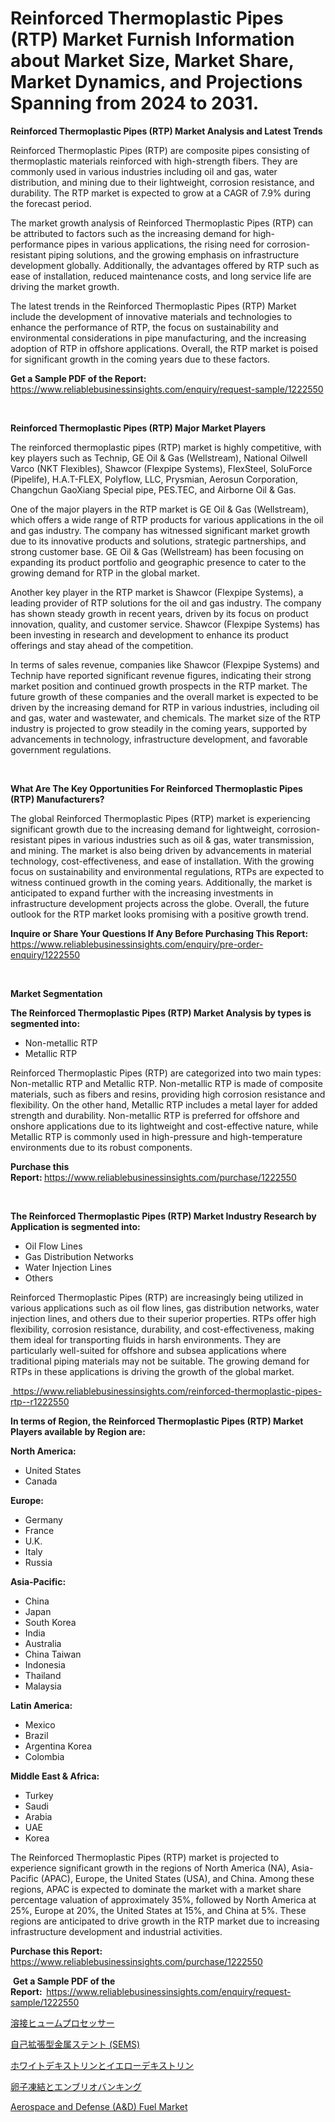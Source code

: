 <p><h1>Reinforced Thermoplastic Pipes (RTP) Market Furnish Information about Market Size, Market Share, Market Dynamics, and Projections Spanning from 2024 to 2031.</h1></p><p><strong>Reinforced Thermoplastic Pipes (RTP) Market Analysis and Latest Trends</strong></p>
<p><p>Reinforced Thermoplastic Pipes (RTP) are composite pipes consisting of thermoplastic materials reinforced with high-strength fibers. They are commonly used in various industries including oil and gas, water distribution, and mining due to their lightweight, corrosion resistance, and durability. The RTP market is expected to grow at a CAGR of 7.9% during the forecast period.</p><p>The market growth analysis of Reinforced Thermoplastic Pipes (RTP) can be attributed to factors such as the increasing demand for high-performance pipes in various applications, the rising need for corrosion-resistant piping solutions, and the growing emphasis on infrastructure development globally. Additionally, the advantages offered by RTP such as ease of installation, reduced maintenance costs, and long service life are driving the market growth.</p><p>The latest trends in the Reinforced Thermoplastic Pipes (RTP) Market include the development of innovative materials and technologies to enhance the performance of RTP, the focus on sustainability and environmental considerations in pipe manufacturing, and the increasing adoption of RTP in offshore applications. Overall, the RTP market is poised for significant growth in the coming years due to these factors.</p></p>
<p><strong>Get a Sample PDF of the Report:&nbsp;</strong> <a href="https://www.reliablebusinessinsights.com/enquiry/request-sample/1222550">https://www.reliablebusinessinsights.com/enquiry/request-sample/1222550</a></p>
<p>&nbsp;</p>
<p><strong>Reinforced Thermoplastic Pipes (RTP) Major Market Players</strong></p>
<p><p>The reinforced thermoplastic pipes (RTP) market is highly competitive, with key players such as Technip, GE Oil & Gas (Wellstream), National Oilwell Varco (NKT Flexibles), Shawcor (Flexpipe Systems), FlexSteel, SoluForce (Pipelife), H.A.T-FLEX, Polyflow, LLC, Prysmian, Aerosun Corporation, Changchun GaoXiang Special pipe, PES.TEC, and Airborne Oil & Gas.</p><p>One of the major players in the RTP market is GE Oil & Gas (Wellstream), which offers a wide range of RTP products for various applications in the oil and gas industry. The company has witnessed significant market growth due to its innovative products and solutions, strategic partnerships, and strong customer base. GE Oil & Gas (Wellstream) has been focusing on expanding its product portfolio and geographic presence to cater to the growing demand for RTP in the global market.</p><p>Another key player in the RTP market is Shawcor (Flexpipe Systems), a leading provider of RTP solutions for the oil and gas industry. The company has shown steady growth in recent years, driven by its focus on product innovation, quality, and customer service. Shawcor (Flexpipe Systems) has been investing in research and development to enhance its product offerings and stay ahead of the competition.</p><p>In terms of sales revenue, companies like Shawcor (Flexpipe Systems) and Technip have reported significant revenue figures, indicating their strong market position and continued growth prospects in the RTP market. The future growth of these companies and the overall market is expected to be driven by the increasing demand for RTP in various industries, including oil and gas, water and wastewater, and chemicals. The market size of the RTP industry is projected to grow steadily in the coming years, supported by advancements in technology, infrastructure development, and favorable government regulations.</p></p>
<p>&nbsp;</p>
<p><strong>What Are The Key Opportunities For Reinforced Thermoplastic Pipes (RTP) Manufacturers?</strong></p>
<p><p>The global Reinforced Thermoplastic Pipes (RTP) market is experiencing significant growth due to the increasing demand for lightweight, corrosion-resistant pipes in various industries such as oil & gas, water transmission, and mining. The market is also being driven by advancements in material technology, cost-effectiveness, and ease of installation. With the growing focus on sustainability and environmental regulations, RTPs are expected to witness continued growth in the coming years. Additionally, the market is anticipated to expand further with the increasing investments in infrastructure development projects across the globe. Overall, the future outlook for the RTP market looks promising with a positive growth trend.</p></p>
<p><strong>Inquire or Share Your Questions If Any Before Purchasing This Report:</strong> <a href="https://www.reliablebusinessinsights.com/enquiry/pre-order-enquiry/1222550">https://www.reliablebusinessinsights.com/enquiry/pre-order-enquiry/1222550</a></p>
<p>&nbsp;</p>
<p><strong>Market Segmentation</strong></p>
<p><strong>The Reinforced Thermoplastic Pipes (RTP) Market Analysis by types is segmented into:</strong></p>
<p><ul><li>Non-metallic RTP</li><li>Metallic RTP</li></ul></p>
<p><p>Reinforced Thermoplastic Pipes (RTP) are categorized into two main types: Non-metallic RTP and Metallic RTP. Non-metallic RTP is made of composite materials, such as fibers and resins, providing high corrosion resistance and flexibility. On the other hand, Metallic RTP includes a metal layer for added strength and durability. Non-metallic RTP is preferred for offshore and onshore applications due to its lightweight and cost-effective nature, while Metallic RTP is commonly used in high-pressure and high-temperature environments due to its robust components.</p></p>
<p><strong>Purchase this Report:&nbsp;</strong><a href="https://www.reliablebusinessinsights.com/purchase/1222550">https://www.reliablebusinessinsights.com/purchase/1222550</a></p>
<p>&nbsp;</p>
<p><strong>The Reinforced Thermoplastic Pipes (RTP) Market Industry Research by Application is segmented into:</strong></p>
<p><ul><li>Oil Flow Lines</li><li>Gas Distribution Networks</li><li>Water Injection Lines</li><li>Others</li></ul></p>
<p><p>Reinforced Thermoplastic Pipes (RTP) are increasingly being utilized in various applications such as oil flow lines, gas distribution networks, water injection lines, and others due to their superior properties. RTPs offer high flexibility, corrosion resistance, durability, and cost-effectiveness, making them ideal for transporting fluids in harsh environments. They are particularly well-suited for offshore and subsea applications where traditional piping materials may not be suitable. The growing demand for RTPs in these applications is driving the growth of the global market.</p></p>
<p><a href="https://www.reliablebusinessinsights.com/reinforced-thermoplastic-pipes-rtp--r1222550">&nbsp;https://www.reliablebusinessinsights.com/reinforced-thermoplastic-pipes-rtp--r1222550</a></p>
<p><strong>In terms of Region, the Reinforced Thermoplastic Pipes (RTP) Market Players available by Region are:</strong></p>
<p>
    <p> <strong> North America: </strong>
        <ul>
            <li>United States</li>
            <li>Canada</li>
        </ul>
        </p> 
    <p> <strong> Europe: </strong>
        <ul>
            <li>Germany</li>
            <li>France</li>
            <li>U.K.</li>
            <li>Italy</li>
            <li>Russia</li>
        </ul>
        </p> 
    <p> <strong> Asia-Pacific: </strong>
        <ul>
            <li>China</li>
            <li>Japan</li>
            <li>South Korea</li>
            <li>India</li>
            <li>Australia</li>
            <li>China Taiwan</li>
            <li>Indonesia</li>
            <li>Thailand</li>
            <li>Malaysia</li>
        </ul>
        </p> 
    <p> <strong> Latin America: </strong>
        <ul>
            <li>Mexico</li>
            <li>Brazil</li>
            <li>Argentina Korea</li>
            <li>Colombia</li>
        </ul>
        </p> 
    <p> <strong> Middle East & Africa: </strong>
        <ul>
            <li>Turkey</li>
            <li>Saudi</li>
            <li>Arabia</li>
            <li>UAE</li>
            <li>Korea</li>
        </ul>
    </p>
    </p>
<p><p>The Reinforced Thermoplastic Pipes (RTP) market is projected to experience significant growth in the regions of North America (NA), Asia-Pacific (APAC), Europe, the United States (USA), and China. Among these regions, APAC is expected to dominate the market with a market share percentage valuation of approximately 35%, followed by North America at 25%, Europe at 20%, the United States at 15%, and China at 5%. These regions are anticipated to drive growth in the RTP market due to increasing infrastructure development and industrial activities.</p></p>
<p><strong>Purchase this Report: </strong><a href="https://www.reliablebusinessinsights.com/purchase/1222550">https://www.reliablebusinessinsights.com/purchase/1222550</a></p>
<p>&nbsp;<strong>Get a Sample PDF of the Report:&nbsp;&nbsp;</strong><a href="https://www.reliablebusinessinsights.com/enquiry/request-sample/1222550">https://www.reliablebusinessinsights.com/enquiry/request-sample/1222550</a></p>
<p><strong></strong></p>
<p><p><a href="https://github.com/FredaJerde/Market-Research-Report-List-1/blob/main/4178920137283.md">溶接ヒュームプロセッサー</a></p><p><a href="https://medium.com/@diegoskiles2023/%E8%87%AA%E5%B7%B1%E6%8B%A1%E5%BC%B5%E6%80%A7%E9%87%91%E5%B1%9E%E3%82%B9%E3%83%86%E3%83%B3%E3%83%88-sems-%E3%81%AE%E5%B8%82%E5%A0%B4%E5%8B%95%E5%90%91%E3%81%A8%E5%88%86%E6%9E%90-%E5%B0%86%E6%9D%A5%E3%81%AE%E6%88%90%E9%95%B7%E3%81%AE%E6%A9%9F%E4%BC%9A%E3%81%A8%E8%AA%B2%E9%A1%8C-2024%E5%B9%B4-2031%E5%B9%B4-7f637df0c1bd">自己拡張型金属ステント (SEMS)</a></p><p><a href="https://github.com/SarahFahey88/Market-Research-Report-List-2/blob/main/7505105137282.md">ホワイトデキストリンとイエローデキストリン</a></p><p><a href="https://medium.com/@alejandroramirez23k/%E5%8D%B5%E5%AD%90%E3%81%AE%E5%86%B7%E5%87%8D%E3%81%A8%E8%83%9A%E5%AD%90%E9%8A%80%E8%A1%8C%E5%B8%82%E5%A0%B4%E3%81%AE%E3%82%B7%E3%82%A7%E3%82%A2-%E3%82%B5%E3%82%A4%E3%82%BA-%E3%83%88%E3%83%AC%E3%83%B3%E3%83%89-%E7%94%A3%E6%A5%AD%E5%88%86%E6%9E%90%E3%83%AC%E3%83%9D%E3%83%BC%E3%83%88-%E5%BF%9C%E7%94%A8%E5%88%86%E9%87%8E-30%E6%AD%B3%E6%9C%AA%E6%BA%80%E5%A5%B3%E6%80%A7-30%E6%AD%B3%E4%BB%A5%E4%B8%8A%E3%81%AE%E5%A5%B3%E6%80%A7-%E3%82%BF%E3%82%A4%E3%83%97-%E5%8D%B5%E3%81%AE%E5%86%B7%E5%87%8D-%E8%83%9A%E5%AD%90%E9%8A%80%E8%A1%8C-%E3%81%8A%E3%82%88%E3%81%B32024%E5%B9%B4%E3%81%8B%E3%82%892031%E5%B9%B4%E3%81%BE%E3%81%A7%E3%81%AE%E4%BA%88%E6%B8%AC-063a09b06fb6">卵子凍結とエンブリオバンキング</a></p><p><a href="https://github.com/Chiragrp22/Market-Research-Report-List-5/blob/main/aerospace-and-defense-ad-fuel-market.md">Aerospace and Defense (A&D) Fuel Market</a></p></p>